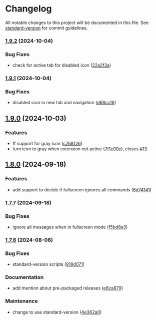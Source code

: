 # Changelog

All notable changes to this project will be documented in this file. See [standard-version](https://github.com/conventional-changelog/standard-version) for commit guidelines.

### [1.9.2](https://github.com/drodil/youtube_auto_pause/compare/v1.9.1...v1.9.2) (2024-10-04)


### Bug Fixes

* check for active tab for disabled icon ([22a2f3a](https://github.com/drodil/youtube_auto_pause/commit/22a2f3a1585db9199b99b035965821b571a088fb))

### [1.9.1](https://github.com/drodil/youtube_auto_pause/compare/v1.9.0...v1.9.1) (2024-10-04)


### Bug Fixes

* disabled icon in new tab and navigation ([d68cc16](https://github.com/drodil/youtube_auto_pause/commit/d68cc1600855e4566270085a50f6a6762effb6d5))

## [1.9.0](https://github.com/drodil/youtube_auto_pause/compare/v1.8.0...v1.9.0) (2024-10-03)


### Features

* ff support for gray icon ([c768126](https://github.com/drodil/youtube_auto_pause/commit/c768126311a7f16a3cc402d0d3a315805c9957b2))
* turn icon to gray when extension not active ([7f1c00c](https://github.com/drodil/youtube_auto_pause/commit/7f1c00c003b68140e41610c19385cae52611c3be)), closes [#13](https://github.com/drodil/youtube_auto_pause/issues/13)

## [1.8.0](https://github.com/drodil/youtube_auto_pause/compare/v1.7.7...v1.8.0) (2024-09-18)


### Features

* add support to decide if fullscreen ignores all commands ([6d74141](https://github.com/drodil/youtube_auto_pause/commit/6d74141c307a27f6000fc24b36c09127a3f949ac))

### [1.7.7](https://github.com/drodil/youtube_auto_pause/compare/v1.7.6...v1.7.7) (2024-09-18)


### Bug Fixes

* ignore all messages when in fullscreen mode ([f5bd8a3](https://github.com/drodil/youtube_auto_pause/commit/f5bd8a3d04c9a4600158739ba81d03084a589aa0))

### [1.7.6](https://github.com/drodil/youtube_auto_pause/compare/v1.7.5...v1.7.6) (2024-08-06)


### Bug Fixes

* standard-version scripts ([919d071](https://github.com/drodil/youtube_auto_pause/commit/919d07151ddf642dc93611310add10c32cf812f2))


### Documentation

* add mention about pre-packaged releases ([e6ca879](https://github.com/drodil/youtube_auto_pause/commit/e6ca879ea8f5f2492ec536222a7dccd7cc2e5a10))


### Maintenance

* change to use standard-version ([4e362a0](https://github.com/drodil/youtube_auto_pause/commit/4e362a0f0f7295008f210084104b3b5aa3b2009f))

